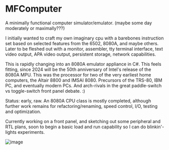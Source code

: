 # MFComputer
A minimally functional computer simulator/emulator. (maybe some day moderately
or maximally???) 

I initially wanted to craft my own imaginary cpu with a barebones instruction 
set based on selected features from the 6502, 8080A, and maybe others.  Later 
to be fleshed out with a monitor, assembler, tty terminal interface, text 
video output, APA video output, persistent storage, network capabilities.

This is rapidly changing into an 8080A emulator appliance in C#.  This feels
fitting, since 2024 will be the 50th anniversary of Intel's release of the
8080A MPU.  This was the processor for two of the very earliest home
computers, the Altair 8800 and IMSAI 8080.  Precursors of the TRS-80, IBM PC,
and eventually modern PCs.  And arch-rivals in the great paddle-switch vs 
toggle-switch front panel debate. :)

Status: early, raw.  An 8080A CPU class is mostly completed, although further
work remains for refactoring/renaming, speed control, I/O, testing and
optimization.

Currently working on a front panel, and sketching out some peripheral and RTL
plans, soon to begin a basic load and run capability so I can do
blinkin'-lights experiments.

![image](https://github.com/mstasak/MFComputer/assets/39843617/18701fb2-5e8f-4853-a0cb-f57a2e125b8f)



